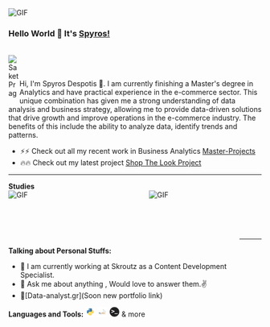 
<img align="center" alt="GIF" height="300"  width="900" src="https://miro.medium.com/max/1400/1*WCKtPPTSgqh1yIP3s-5cSw.jpeg" /><br />


### Hello World 👋 It's [Spyros!](https://www.linkedin.com/in/spyros-despotis)

<br/>



<a href="https://www.linkedin.com/in/spyros-despotis">
<img align="left" alt="Saket Prag" width="22px" src="https://cdn.jsdelivr.net/npm/simple-icons@v3/icons/linkedin.svg" />
</a>
<a href="">
</a>
<a href="">
</a>
<a href="">
</a>
<br />

<br />

Hi, I'm Spyros Despotis 🙌. I am currently finishing a Master's degree in Analytics and have practical experience in the e-commerce sector. This unique combination has given me a strong understanding of data analysis and business strategy, allowing me to provide data-driven solutions that drive growth and improve operations in the e-commerce industry. The benefits of this include the ability to analyze data, identify trends and patterns.


- ⚡⚡ Check out all my recent work in Business Analytics [Master-Projects](https://github.com/sdespotis/Master-Projects)
- 🔥🔥 Check out my latest project [Shop The Look Project](https://github.com/sdespotis/fashion_product_recommendation_engine)


***

**Studies**
<br />
<img align="left" alt="GIF" height="110"  width="280" src="https://i.ibb.co/QmhRKm2/90.png" /><img align="left" alt="GIF" height="110"  width="180" src="https://i.ibb.co/S6DN0Rv/9090.jpg" /><br />

<br />
<br />
<br />

***

**Talking about Personal Stuffs:**

- 🔭 I am currently working at Skroutz as a Content Development Specialist.
- 💬 Ask me about anything , Would love to answer them.✌
- 📝[Data-analyst.gr](Soon new portfolio link)



**Languages and Tools:**
<code><img height="20" src="https://raw.githubusercontent.com/github/explore/80688e429a7d4ef2fca1e82350fe8e3517d3494d/topics/python/python.png"></code>
<code><img height="20" src="https://raw.githubusercontent.com/github/explore/80688e429a7d4ef2fca1e82350fe8e3517d3494d/topics/mysql/mysql.png"></code>
<code><img height="20" src="https://raw.githubusercontent.com/github/explore/80688e429a7d4ef2fca1e82350fe8e3517d3494d/topics/terminal/terminal.png"></code>
& more

